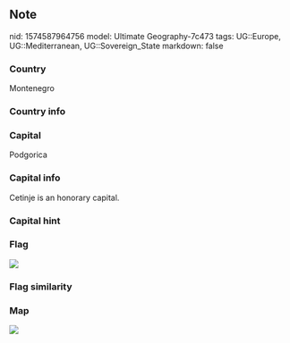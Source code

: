 ## Note
nid: 1574587964756
model: Ultimate Geography-7c473
tags: UG::Europe, UG::Mediterranean, UG::Sovereign_State
markdown: false

### Country
Montenegro

### Country info


### Capital
Podgorica

### Capital info
Cetinje is an honorary capital.

### Capital hint


### Flag
<img src="ug-flag-montenegro.png">

### Flag similarity


### Map
<img src="ug-map-montenegro.png">
